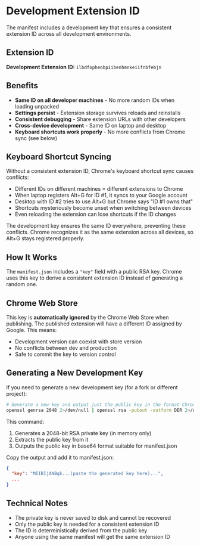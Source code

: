 # Development Extension ID

The manifest includes a development key that ensures a consistent extension ID across all development environments.

## Extension ID

**Development Extension ID:** `ilbdfopheobpiibenhmnkeiifnbfebjn`

## Benefits

- **Same ID on all developer machines** - No more random IDs when loading unpacked
- **Settings persist** - Extension storage survives reloads and reinstalls
- **Consistent debugging** - Share extension URLs with other developers
- **Cross-device development** - Same ID on laptop and desktop
- **Keyboard shortcuts work properly** - No more conflicts from Chrome sync (see below)

## Keyboard Shortcut Syncing

Without a consistent extension ID, Chrome's keyboard shortcut sync causes conflicts:

- Different IDs on different machines = different extensions to Chrome
- When laptop registers Alt+G for ID #1, it syncs to your Google account
- Desktop with ID #2 tries to use Alt+G but Chrome says "ID #1 owns that"
- Shortcuts mysteriously become unset when switching between devices
- Even reloading the extension can lose shortcuts if the ID changes

The development key ensures the same ID everywhere, preventing these conflicts. Chrome recognizes it as the same extension across all devices, so Alt+G stays registered properly.

## How It Works

The `manifest.json` includes a `"key"` field with a public RSA key. Chrome uses this key to derive a consistent extension ID instead of generating a random one.

## Chrome Web Store

This key is **automatically ignored** by the Chrome Web Store when publishing. The published extension will have a different ID assigned by Google. This means:

- Development version can coexist with store version
- No conflicts between dev and production
- Safe to commit the key to version control

## Generating a New Development Key

If you need to generate a new development key (for a fork or different project):

```bash
# Generate a new key and output just the public key in the format Chrome expects
openssl genrsa 2048 2>/dev/null | openssl rsa -pubout -outform DER 2>/dev/null | openssl base64 -A
```

This command:
1. Generates a 2048-bit RSA private key (in memory only)
2. Extracts the public key from it
3. Outputs the public key in base64 format suitable for manifest.json

Copy the output and add it to manifest.json:

```json
{
  "key": "MIIBIjANBgk...(paste the generated key here)...",
  ...
}
```

## Technical Notes

- The private key is never saved to disk and cannot be recovered
- Only the public key is needed for a consistent extension ID
- The ID is deterministically derived from the public key
- Anyone using the same manifest will get the same extension ID